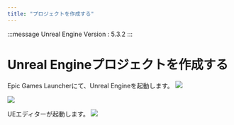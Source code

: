 ```yaml
---
title: "プロジェクトを作成する"
---
```

:::message
Unreal Engine Version : 5.3.2
:::

# Unreal Engineプロジェクトを作成する

Epic Games Launcherにて、Unreal Engineを起動します。
![](https://storage.googleapis.com/zenn-user-upload/37ccb226a3ef-20240109.png)

![](https://storage.googleapis.com/zenn-user-upload/216a81c1a0fa-20240704.png)

UEエディターが起動します。
![](https://storage.googleapis.com/zenn-user-upload/5297e8a7ba0d-20240704.png)

